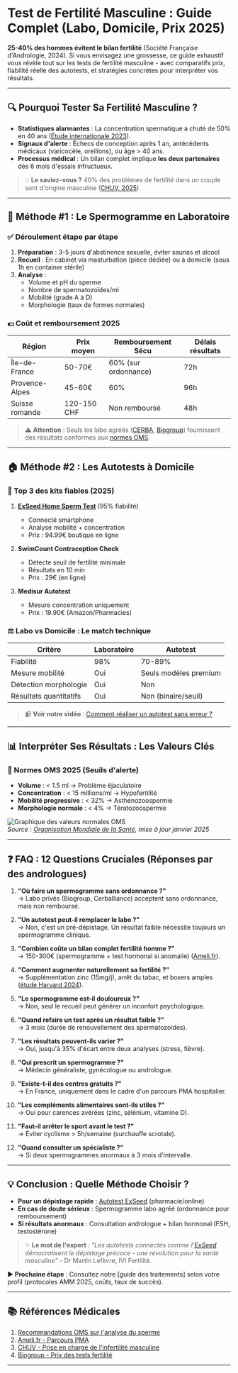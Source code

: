 <h1 id="test-de-fertilit-masculine-guide-complet-labo-domicile-prix-2025-">Test de Fertilité Masculine : Guide Complet (Labo, Domicile, Prix 2025)</h1>
<p><strong>25-40% des hommes évitent le bilan fertilité</strong> (Société Française d&#39;Andrologie, 2024). Si vous envisagez une grossesse, ce guide exhaustif vous révèle tout sur les tests de fertilité masculine - avec comparatifs prix, fiabilité réelle des autotests, et stratégies concrètes pour interpréter vos résultats.</p>
<hr>
<h2 id="-pourquoi-tester-sa-fertilit-masculine-">🔍 Pourquoi Tester Sa Fertilité Masculine ?</h2>
<ul>
<li><strong>Statistiques alarmantes</strong> : La concentration spermatique a chuté de 50% en 40 ans (<a href="https://academic.oup.com/humupd/article/29/3/317/7074449">Étude internationale 2023</a>).</li>
<li><strong>Signaux d&#39;alerte</strong> : Échecs de conception après 1 an, antécédents médicaux (varicocèle, oreillons), ou âge &gt; 40 ans.</li>
<li><strong>Processus médical</strong> : Un bilan complet implique <strong>les deux partenaires</strong> dès 6 mois d&#39;essais infructueux.</li>
</ul>
<blockquote>
<p>💡 <strong>Le saviez-vous ?</strong> 40% des problèmes de fertilité dans un couple sont d&#39;origine masculine (<a href="https://www.chuv.ch/fr/fertilite">CHUV, 2025</a>).</p>
</blockquote>
<hr>
<h2 id="-m-thode-1-le-spermogramme-en-laboratoire">🏥 Méthode #1 : Le Spermogramme en Laboratoire</h2>
<h3 id="-d-roulement-tape-par-tape">✅ Déroulement étape par étape</h3>
<ol>
<li><strong>Préparation</strong> : 3-5 jours d&#39;abstinence sexuelle, éviter saunas et alcool</li>
<li><strong>Recueil</strong> : En cabinet via masturbation (pièce dédiée) ou à domicile (sous 1h en container stérile)</li>
<li><strong>Analyse</strong> :<ul>
<li>Volume et pH du sperme</li>
<li>Nombre de spermatozoïdes/ml</li>
<li>Mobilité (grade A à D)</li>
<li>Morphologie (taux de formes normales)</li>
</ul>
</li>
</ol>
<h3 id="-co-t-et-remboursement-2025">💶 Coût et remboursement 2025</h3>
<table>
<thead>
<tr>
<th><strong>Région</strong></th>
<th><strong>Prix moyen</strong></th>
<th><strong>Remboursement Sécu</strong></th>
<th><strong>Délais résultats</strong></th>
</tr>
</thead>
<tbody>
<tr>
<td>Île-de-France</td>
<td>50-70€</td>
<td>60% (sur ordonnance)</td>
<td>72h</td>
</tr>
<tr>
<td>Provence-Alpes</td>
<td>45-60€</td>
<td>60%</td>
<td>96h</td>
</tr>
<tr>
<td>Suisse romande</td>
<td>120-150 CHF</td>
<td>Non remboursé</td>
<td>48h</td>
</tr>
</tbody>
</table>
<blockquote>
<p>⚠️ <strong>Attention</strong> : Seuls les labo agréés (<a href="http://www.cerballiance.fr/">CERBA</a>, <a href="https://biogroup.fr/">Biogroup</a>) fournissent des résultats conformes aux <a href="https://www.who.int/publications/i/item/9789240030787">normes OMS</a>.</p>
</blockquote>
<hr>
<h2 id="-m-thode-2-les-autotests-domicile">🏠 Méthode #2 : Les Autotests à Domicile</h2>
<h3 id="-top-3-des-kits-fiables-2025-">🥇 Top 3 des kits fiables (2025)</h3>
<ol>
<li><p><strong><a href="https://shop.exseedhealth.com/fr/collections/male-fertility-test-kits">ExSeed Home Sperm Test</a></strong> (95% fiabilité)  </p>
<ul>
<li>Connecté smartphone  </li>
<li>Analyse mobilité + concentration  </li>
<li>Prix : 94.99€ boutique en ligne  </li>
</ul>
</li>
<li><p><strong>SwimCount Contraception Check</strong>  </p>
<ul>
<li>Détecte seuil de fertilité minimale  </li>
<li>Résultats en 10 min  </li>
<li>Prix : 29€ (en ligne)  </li>
</ul>
</li>
<li><p><strong>Medisur Autotest</strong>  </p>
<ul>
<li>Mesure concentration uniquement  </li>
<li>Prix : 19.90€ (Amazon/Pharmacies)  </li>
</ul>
</li>
</ol>
<h3 id="-labo-vs-domicile-le-match-technique">⚖️ Labo vs Domicile : Le match technique</h3>
<table>
<thead>
<tr>
<th><strong>Critère</strong></th>
<th><strong>Laboratoire</strong></th>
<th><strong>Autotest</strong></th>
</tr>
</thead>
<tbody>
<tr>
<td>Fiabilité</td>
<td>98%</td>
<td>70-89%</td>
</tr>
<tr>
<td>Mesure mobilité</td>
<td>Oui</td>
<td>Seuls modèles premium</td>
</tr>
<tr>
<td>Détection morphologie</td>
<td>Oui</td>
<td>Non</td>
</tr>
<tr>
<td>Résultats quantitatifs</td>
<td>Oui</td>
<td>Non (binaire/seuil)</td>
</tr>
</tbody>
</table>
<blockquote>
<p>📹 <strong>Voir notre vidéo</strong> : <a href="lien-vidéo-explicative">Comment réaliser un autotest sans erreur ?</a></p>
</blockquote>
<hr>
<h2 id="-interpr-ter-ses-r-sultats-les-valeurs-cl-s">📊 Interpréter Ses Résultats : Les Valeurs Clés</h2>
<h3 id="-normes-oms-2025-seuils-d-alerte-">🔬 Normes OMS 2025 (Seuils d&#39;alerte)</h3>
<ul>
<li><strong>Volume</strong> : &lt; 1.5 ml → Problème éjaculatoire</li>
<li><strong>Concentration</strong> : &lt; 15 millions/ml → Hypofertilité</li>
<li><strong>Mobilité progressive</strong> : &lt; 32% → Asthénozoospermie</li>
<li><strong>Morphologie normale</strong> : &lt; 4% → Tératozoospermie</li>
</ul>
<p><img src="infographie-valeurs-sperme-2025.png" alt="Graphique des valeurs normales OMS"><br><em>Source : <a href="https://www.who.int/publications/i/item/9789240030787">Organisation Mondiale de la Santé</a>, mise à jour janvier 2025</em></p>
<hr>
<h2 id="-faq-12-questions-cruciales-r-ponses-par-des-andrologues-">❓ FAQ : 12 Questions Cruciales (Réponses par des andrologues)</h2>
<ol>
<li><p><strong>&quot;Où faire un spermogramme sans ordonnance ?&quot;</strong><br>→ Labo privés (Biogroup, Cerballiance) acceptent sans ordonnance, mais non remboursé.</p>
</li>
<li><p><strong>&quot;Un autotest peut-il remplacer le labo ?&quot;</strong><br>→ Non, c&#39;est un pré-dépistage. Un résultat faible nécessite toujours un spermogramme clinique.</p>
</li>
<li><p><strong>&quot;Combien coûte un bilan complet fertilité homme ?&quot;</strong><br>→ 150-300€ (spermogramme + test hormonal si anomalie) (<a href="https://www.ameli.fr/">Ameli.fr</a>).</p>
</li>
<li><p><strong>&quot;Comment augmenter naturellement sa fertilité ?&quot;</strong><br>→ Supplémentation zinc (15mg/j), arrêt du tabac, et boxers amples (<a href="https://www.hsph.harvard.edu/news/hsph-in-the-news/fertility-sperm-count-lifestyle-factors/">étude Harvard 2024</a>).</p>
</li>
<li><p><strong>&quot;Le spermogramme est-il douloureux ?&quot;</strong><br>→ Non, seul le recueil peut générer un inconfort psychologique.</p>
</li>
<li><p><strong>&quot;Quand refaire un test après un résultat faible ?&quot;</strong><br>→ 3 mois (durée de renouvellement des spermatozoïdes).</p>
</li>
<li><p><strong>&quot;Les résultats peuvent-ils varier ?&quot;</strong><br>→ Oui, jusqu&#39;à 35% d&#39;écart entre deux analyses (stress, fièvre).</p>
</li>
<li><p><strong>&quot;Qui prescrit un spermogramme ?&quot;</strong><br>→ Médecin généraliste, gynécologue ou andrologue.</p>
</li>
<li><p><strong>&quot;Existe-t-il des centres gratuits ?&quot;</strong><br>→ En France, uniquement dans le cadre d&#39;un parcours PMA hospitalier.</p>
</li>
<li><p><strong>&quot;Les compléments alimentaires sont-ils utiles ?&quot;</strong><br>→ Oui pour carences avérées (zinc, sélénium, vitamine D).</p>
</li>
<li><p><strong>&quot;Faut-il arrêter le sport avant le test ?&quot;</strong><br>→ Éviter cyclisme &gt; 5h/semaine (surchauffe scrotale).</p>
</li>
<li><p><strong>&quot;Quand consulter un spécialiste ?&quot;</strong><br>→ Si deux spermogrammes anormaux à 3 mois d&#39;intervalle.</p>
</li>
</ol>
<hr>
<h2 id="-conclusion-quelle-m-thode-choisir-">💡 Conclusion : Quelle Méthode Choisir ?</h2>
<ul>
<li><strong>Pour un dépistage rapide</strong> : <a href="https://shop.exseedhealth.com/fr/collections/male-fertility-test-kits">Autotest ExSeed</a> (pharmacie/online)  </li>
<li><strong>En cas de doute sérieux</strong> : Spermogramme labo agréé (ordonnance pour remboursement)  </li>
<li><strong>Si résultats anormaux</strong> : Consultation andrologue + bilan hormonal (FSH, testostérone)</li>
</ul>
<blockquote>
<p>✨ <strong>Le mot de l&#39;expert</strong> : <em>&quot;Les autotests connectés comme l&#39;<a href="https://shop.exseedhealth.com/fr/collections/male-fertility-test-kits">ExSeed</a> démocratisent le dépistage précoce - une révolution pour la santé masculine&quot;</em> - Dr Martin Lefèvre, IVI Fertilité.</p>
</blockquote>
<p><strong>▶︎ Prochaine étape</strong> : Consultez notre [guide des traitements] selon votre profil (protocoles AMM 2025, coûts, taux de succès).</p>
<hr>
<h2 id="-r-f-rences-m-dicales">📚 Références Médicales</h2>
<ol>
<li><a href="https://www.who.int/publications/i/item/9789240030787">Recommandations OMS sur l&#39;analyse du sperme</a></li>
<li><a href="https://www.ameli.fr/assure/sante/devenir-parent/concevoir-un-enfant/sterilite-pma-infertilite/bilan-medical-infertilite-sterilite">Ameli.fr - Parcours PMA</a></li>
<li><a href="https://www.chuv.ch/fr/fertilite/umr-home/procreation-medicalement-assistee/investigations-en-cas-dinfertilite/prise-en-charge-de-lhomme">CHUV - Prise en charge de l&#39;infertilité masculine</a></li>
<li><a href="https://biogroup.fr/blog-sante/pma-reproduction/test-de-fertilite-pour-homme-en-laboratoire-quel-prix/">Biogroup - Prix des tests fertilité</a></li>
</ol>
<hr>
